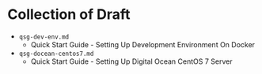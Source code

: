 # Collection of Draft
* ```qsg-dev-env.md```
    * Quick Start Guide - Setting Up Development Environment On Docker 
* ```qsg-docean-centos7.md```
    * Quick Start Guide - Setting Up Digital Ocean CentOS 7 Server
